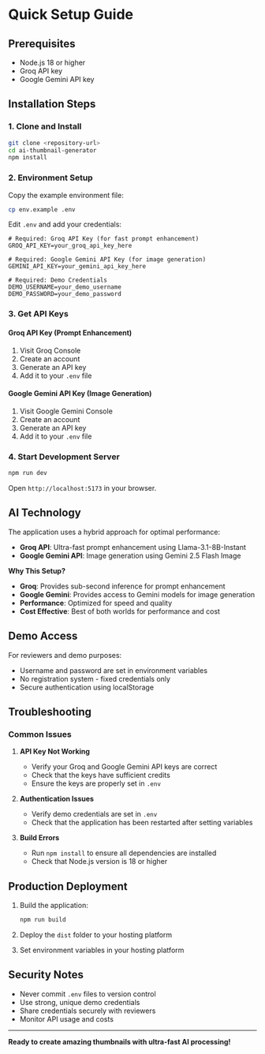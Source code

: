 # Quick Setup Guide

## Prerequisites

- Node.js 18 or higher
- Groq API key
- Google Gemini API key

## Installation Steps

### 1. Clone and Install

```bash
git clone <repository-url>
cd ai-thumbnail-generator
npm install
```

### 2. Environment Setup

Copy the example environment file:
```bash
cp env.example .env
```

Edit `.env` and add your credentials:
```env
# Required: Groq API Key (for fast prompt enhancement)
GROQ_API_KEY=your_groq_api_key_here

# Required: Google Gemini API Key (for image generation)
GEMINI_API_KEY=your_gemini_api_key_here

# Required: Demo Credentials
DEMO_USERNAME=your_demo_username
DEMO_PASSWORD=your_demo_password
```

### 3. Get API Keys

#### Groq API Key (Prompt Enhancement)
1. Visit Groq Console
2. Create an account
3. Generate an API key
4. Add it to your `.env` file

#### Google Gemini API Key (Image Generation)
1. Visit Google Gemini Console
2. Create an account
3. Generate an API key
4. Add it to your `.env` file

### 4. Start Development Server

```bash
npm run dev
```

Open `http://localhost:5173` in your browser.

## AI Technology

The application uses a hybrid approach for optimal performance:

- **Groq API**: Ultra-fast prompt enhancement using Llama-3.1-8B-Instant
- **Google Gemini API**: Image generation using Gemini 2.5 Flash Image

**Why This Setup?**
- **Groq**: Provides sub-second inference for prompt enhancement
- **Google Gemini**: Provides access to Gemini models for image generation
- **Performance**: Optimized for speed and quality
- **Cost Effective**: Best of both worlds for performance and cost

## Demo Access

For reviewers and demo purposes:
- Username and password are set in environment variables
- No registration system - fixed credentials only
- Secure authentication using localStorage

## Troubleshooting

### Common Issues

1. **API Key Not Working**
   - Verify your Groq and Google Gemini API keys are correct
   - Check that the keys have sufficient credits
   - Ensure the keys are properly set in `.env`

2. **Authentication Issues**
   - Verify demo credentials are set in `.env`
   - Check that the application has been restarted after setting variables

3. **Build Errors**
   - Run `npm install` to ensure all dependencies are installed
   - Check that Node.js version is 18 or higher

## Production Deployment

1. Build the application:
   ```bash
   npm run build
   ```

2. Deploy the `dist` folder to your hosting platform

3. Set environment variables in your hosting platform

## Security Notes

- Never commit `.env` files to version control
- Use strong, unique demo credentials
- Share credentials securely with reviewers
- Monitor API usage and costs

---

**Ready to create amazing thumbnails with ultra-fast AI processing!**
